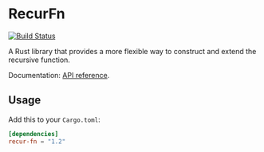 # RecurFn

[![Build Status](https://jason5lee.visualstudio.com/rust-recur-fn/_apis/build/status/rust-recur-fn-CI?branchName=master)](https://jason5lee.visualstudio.com/rust-recur-fn/_build/latest?definitionId=1&branchName=master)

A Rust library that provides a more flexible way to construct and extend the recursive function.

Documentation: [API reference](https://docs.rs/recur-fn).

## Usage

Add this to your `Cargo.toml`:

```toml
[dependencies]
recur-fn = "1.2"
```